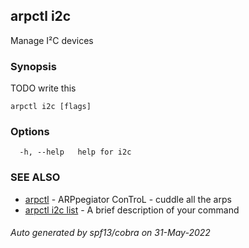 ## arpctl i2c

Manage I²C devices

### Synopsis

TODO write this

```
arpctl i2c [flags]
```

### Options

```
  -h, --help   help for i2c
```

### SEE ALSO

* [arpctl](arpctl.md)	 - ARPpegiator ConTroL - cuddle all the arps
* [arpctl i2c list](arpctl_i2c_list.md)	 - A brief description of your command

###### Auto generated by spf13/cobra on 31-May-2022
